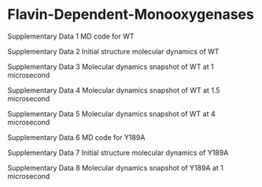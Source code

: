 # Flavin-Dependent-Monooxygenases
Supplementary Data 1	MD code for WT

Supplementary Data 2	Initial structure molecular dynamics of WT

Supplementary Data 3	Molecular dynamics snapshot of WT at 1 microsecond

Supplementary Data 4	Molecular dynamics snapshot of WT at 1.5 microsecond

Supplementary Data 5	Molecular dynamics snapshot of WT at 4 microsecond

Supplementary Data 6	MD code for Y189A

Supplementary Data 7	Initial structure molecular dynamics of Y189A

Supplementary Data 8	Molecular dynamics snapshot of Y189A at 1 microsecond

